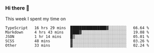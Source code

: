 ### Hi there 👋

<!--
**qiruohan/qiruohan** is a ✨ _special_ ✨ repository because its `README.md` (this file) appears on your GitHub profile.

Here are some ideas to get you started:

- 🔭 I’m currently working on ...
- 🌱 I’m currently learning ...
- 👯 I’m looking to collaborate on ...
- 🤔 I’m looking for help with ...
- 💬 Ask me about ...
- 📫 How to reach me: ...
- 😄 Pronouns: ...
- ⚡ Fun fact: ...
-->

This week I spent my time on 
<!--START_SECTION:waka-->
```text
TypeScript   16 hrs 29 mins  ████████████████▓░░░░░░░░   66.64 % 
Markdown     4 hrs 43 mins   ████▓░░░░░░░░░░░░░░░░░░░░   19.08 % 
JSON         1 hr 14 mins    █▒░░░░░░░░░░░░░░░░░░░░░░░   05.01 % 
SCSS         48 mins         ▓░░░░░░░░░░░░░░░░░░░░░░░░   03.26 % 
Other        33 mins         ▓░░░░░░░░░░░░░░░░░░░░░░░░   02.24 % 
```
<!--END_SECTION:waka-->
